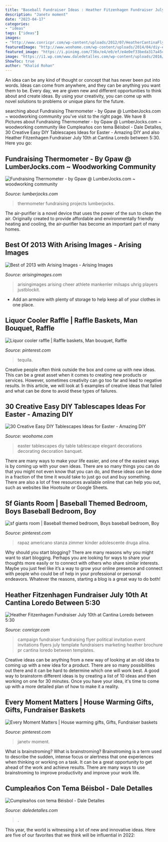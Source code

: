 ```yaml
---
title: "Baseball Fundraiser Ideas : Heather Fitzenhagen Fundraiser July 10th At Cantina Loredo Between 5:30"
description: "Janetv moment"
date: "2023-04-17"
categories:
- "ideas"
tags: ["ideas"]
images:
- "http://www.conricpr.com/wp-content/uploads/2012/07/HeatherCantinaFlyer.jpg"
featuredImage: "http://www.woohome.com/wp-content/uploads/2014/04/diy-easter-Tablescapes-29.jpg"
featured_image: "https://i.pinimg.com/736x/e4/e0/ef/e4e0ef33beda317a45c0350756e45426.jpg"
image: "https://i1.wp.com/www.daledetalles.com/wp-content/uploads/2016/02/beisbol.jpg"
ShowToc: true
author: "Khalid Rohan"
---
```



An idea can be any kind of thought or concept that has never been put into words. Ideas can come from anywhere, and they can be anything you want them to be. Every day, we are given new and different opportunities to think about and create ideas. By using your creativity, you can come up with novel solutions to problems or unique plans for the future.

	

		
searching about Fundraising Thermometer - by Gpaw @ LumberJocks.com ~ woodworking community you've visit to the right page. We have 8 Pictures about Fundraising Thermometer - by Gpaw @ LumberJocks.com ~ woodworking community like Cumpleaños con tema Béisbol - Dale Detalles, 30 Creative Easy DIY Tablescapes Ideas for Easter - Amazing DIY and also Heather Fitzenhagen Fundraiser July 10th at Cantina Loredo between 5:30. Here you go:
		
    
## Fundraising Thermometer - By Gpaw @ LumberJocks.com ~ Woodworking Community

<img loading=lazy src="http://lumberjocks.com/assets/pictures/projects/310990.jpg" onerror="this.onerror=null;this.src='https://tse1.mm.bing.net/th?id=OIP.9RKZ1lGNyD7M6NdYduR6gwHaJ4&amp;pid=15.1';" alt="Fundraising Thermometer - by Gpaw @ LumberJocks.com ~ woodworking community">

_Source: lumberjocks.com_

>thermometer fundraising projects lumberjocks. 

	

The air-purifier is a novel device that uses the power of the sun to clean the air. Originally created to provide affordable and environmentally friendly heating and cooling, the air-purifier has become an important part of many homes.

    
## Best Of 2013 With Arising Images - Arising Images

<img loading=lazy src="https://arisingimages.com/blog/images/2013/12/best_of_2013_photos_01.jpg" onerror="this.onerror=null;this.src='https://tse3.mm.bing.net/th?id=OIP.9zONgp-Llpk1HCxFS-AkWgAAAA&amp;pid=15.1';" alt="Best of 2013 with Arising Images - Arising Images">

_Source: arisingimages.com_

>arisingimages arising cheer athlete mankenler milsaps uhrig players justblockit. 

	

- Add an armoire with plenty of storage to help keep all of your clothes in one place.

    
## Liquor Cooler Raffle | Raffle Baskets, Man Bouquet, Raffle

<img loading=lazy src="https://i.pinimg.com/736x/e1/80/38/e180389ef9c8908c666f83aeb37df43d.jpg" onerror="this.onerror=null;this.src='https://tse3.mm.bing.net/th?id=OIP.Oi1fFWbKRkEI20eQ536jyQHaKn&amp;pid=15.1';" alt="Liquor cooler raffle | Raffle baskets, Man bouquet, Raffle">

_Source: pinterest.com_

>tequila. 

	

Creative people often think outside the box and come up with new ideas. This can be a great asset when it comes to creating new products or services. However, sometimes creativity can go too far and lead to negative results. In this article, we will look at 5 examples of creative ideas that failed and what can be done to avoid these types of failures.

    
## 30 Creative Easy DIY Tablescapes Ideas For Easter - Amazing DIY

<img loading=lazy src="http://www.woohome.com/wp-content/uploads/2014/04/diy-easter-Tablescapes-29.jpg" onerror="this.onerror=null;this.src='https://tse1.mm.bing.net/th?id=OIP.AsJUDdlIds12Y_V6ajYffQHaJ3&amp;pid=15.1';" alt="30 Creative Easy DIY Tablescapes Ideas for Easter - Amazing DIY">

_Source: woohome.com_

>easter tablescapes diy table tablescape elegant decorations decorating decoration banquet. 

	

There are many ways to make your life easier, and one of the easiest ways is by coming up with your own ideas. There are so many things you can do that you might not even know that you can do, and these ideas can be done in a fraction of the time it would take to just go out and buy something. There are also a lot of free resources available online that can help you out, such as websites like Hootsuite or Google Sheets.

    
## Sf Giants Room | Baseball Themed Bedroom, Boys Baseball Bedroom, Boy

<img loading=lazy src="https://i.pinimg.com/736x/e4/e0/ef/e4e0ef33beda317a45c0350756e45426.jpg" onerror="this.onerror=null;this.src='https://tse2.mm.bing.net/th?id=OIP.9pO-saGaXvT2SxU4KkC4QAHaLI&amp;pid=15.1';" alt="sf giants room | Baseball themed bedroom, Boys baseball bedroom, Boy">

_Source: pinterest.com_

>rapaz americano stanza zimmer kinder adolescente druga alina. 

	

Why should you start blogging?
There are many reasons why you might want to start blogging. Perhaps you are looking for ways to share your thoughts more easily or to connect with others who share similar interests. Maybe you just feel like it’s a way to grow your online presence and connect with people who could be of help in your professional or personal endeavors. Whatever the reasons, starting a blog is a great way to do both!

    
## Heather Fitzenhagen Fundraiser July 10th At Cantina Loredo Between 5:30

<img loading=lazy src="http://www.conricpr.com/wp-content/uploads/2012/07/HeatherCantinaFlyer.jpg" onerror="this.onerror=null;this.src='https://tse4.mm.bing.net/th?id=OIP.byQIOV5BuT0hehvsdle97AHaJ4&amp;pid=15.1';" alt="Heather Fitzenhagen Fundraiser July 10th at Cantina Loredo between 5:30">

_Source: conricpr.com_

>campaign fundraiser fundraising flyer political invitation event invitations flyers july template fundraisers marketing heather brochure pr cantina loredo between templates. 

	

Creative ideas can be anything from a new way of looking at an old idea to coming up with a new idea for a product. There are so many possibilities out there and it can be hard to determine which one will work best. A good way to brainstorm different ideas is by creating a list of 10 ideas and then working on one for 30 minutes. Once you have your idea, it's time to come up with a more detailed plan of how to make it a reality.

    
## Every Moment Matters | House Warming Gifts, Gifts, Fundraiser Baskets

<img loading=lazy src="https://i.pinimg.com/736x/e4/64/89/e46489e599fc1af769a52235248b8b10.jpg" onerror="this.onerror=null;this.src='https://tse4.mm.bing.net/th?id=OIP.osuk8LkJSYz11IR6IEp_DgHaJ3&amp;pid=15.1';" alt="Every Moment Matters | House warming gifts, Gifts, Fundraiser baskets">

_Source: pinterest.com_

>janetv moment. 

	

What is brainstroming?
What is brainstroming? Brainstroming is a term used to describe the sudden, intense focus or alertness that one experiences when thinking or working on a task. It can be a great opportunity to get ahead of the work and achieve results. There are many ways to use brainstroming to improve productivity and improve your work life.

    
## Cumpleaños Con Tema Béisbol - Dale Detalles

<img loading=lazy src="https://i1.wp.com/www.daledetalles.com/wp-content/uploads/2016/02/beisbol.jpg" onerror="this.onerror=null;this.src='https://tse1.mm.bing.net/th?id=OIP.KCHak6vndiAdEZU57z09WwHaKX&amp;pid=15.1';" alt="Cumpleaños con tema Béisbol - Dale Detalles">

_Source: daledetalles.com_

>. 

	

This year, the world is witnessing a lot of new and innovative ideas. Here are five of our favorites that we think will be influential in 2022: 

